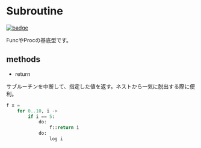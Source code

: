 # Subroutine

[![badge](https://img.shields.io/endpoint.svg?url=https%3A%2F%2Fgezf7g7pd5.execute-api.ap-northeast-1.amazonaws.com%2Fdefault%2Fsource_up_to_date%3Fowner%3Derg-lang%26repos%3Derg%26ref%3Dmain%26path%3Ddoc/EN/API/types/classes/Subroutine.md%26commit_hash%3D14b0c449efc9e9da3e10a09c912a960ecfaf1c9d)](https://gezf7g7pd5.execute-api.ap-northeast-1.amazonaws.com/default/source_up_to_date?owner=erg-lang&repos=erg&ref=main&path=doc/EN/API/types/classes/Subroutine.md&commit_hash=14b0c449efc9e9da3e10a09c912a960ecfaf1c9d)

FuncやProcの基底型です。

## methods

* return

サブルーチンを中断して、指定した値を返す。ネストから一気に脱出する際に便利。

```python
f x =
    for 0..10, i ->
        if i == 5:
            do:
                f::return i
            do:
                log i
```
